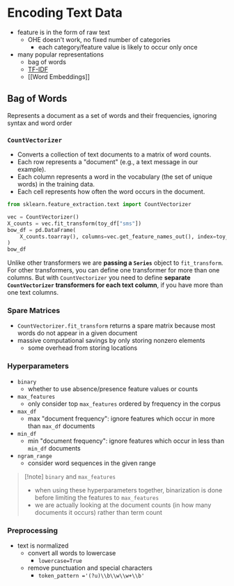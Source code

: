 # Encoding Text Data
- feature is in the form of raw text
	- OHE doesn't work, no fixed number of categories
		- each category/feature value is likely to occur only once
- many popular representations
	- bag of words
	- [TF-IDF](https://github.com/cheillie/CS3245)
	- [[Word Embeddings]]
## Bag of Words
Represents a document as a set of words and their frequencies, ignoring syntax and word order
### `CountVectorizer`
- Converts a collection of text documents to a matrix of word counts.  
- Each row represents a "document" (e.g., a text message in our example). 
- Each column represents a word in the vocabulary (the set of unique words) in the training data. 
- Each cell represents how often the word occurs in the document.       
```python
from sklearn.feature_extraction.text import CountVectorizer

vec = CountVectorizer()
X_counts = vec.fit_transform(toy_df["sms"])
bow_df = pd.DataFrame(
    X_counts.toarray(), columns=vec.get_feature_names_out(), index=toy_df["sms"]
)
bow_df
```
Unlike other transformers we are **passing a `Series`** object to `fit_transform`. For other transformers, you can define one transformer for more than one columns. But with `CountVectorizer` you need to define **separate `CountVectorizer` transformers for each text column**, if you have more than one text columns.

### Spare Matrices
- `CountVectorizer.fit_transform` returns a spare matrix because most words do not appear in a given document
- massive computational savings by only storing nonzero elements
	- some overhead from storing locations
### Hyperparameters
- `binary`
    - whether to use absence/presence feature values or counts
- `max_features`
    - only consider top `max_features` ordered by frequency in the corpus
- `max_df`
    - max "document frequency": ignore features which occur in more than `max_df` documents
- `min_df` 
    - min "document frequency": ignore features which occur in less than `min_df` documents 
- `ngram_range`
    - consider word sequences in the given range 
> [!note] `binary` and `max_features`
> - when using these hyperparameters together, binarization is done before limiting the features to `max_features`
> - we are actually looking at the document counts (in how many documents it occurs) rather than term count

### Preprocessing
- text is normalized
	- convert all words to lowercase
		- `lowercase=True`
	- remove punctuation and special characters 
		- `token_pattern ='(?u)\\b\\w\\w+\\b'`